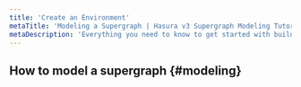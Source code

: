 ```yaml
---
title: 'Create an Environment'
metaTitle: 'Modeling a Supergraph | Hasura v3 Supergraph Modeling Tutorial'
metaDescription: 'Everything you need to know to get started with building your supergraph.'
---
```


<!-- TODO: Intro -->

## How to model a supergraph {#modeling}

